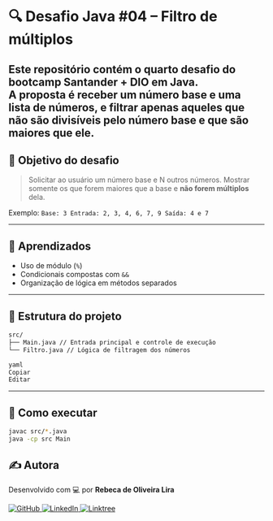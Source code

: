 # 🔍 Desafio Java #04 – Filtro de múltiplos

Este repositório contém o quarto desafio do bootcamp **Santander + DIO** em Java.  
A proposta é receber um número base e uma lista de números, e filtrar apenas aqueles que **não são divisíveis** pelo número base e que são **maiores** que ele.
---

## 📌 Objetivo do desafio

> Solicitar ao usuário um número base e N outros números. Mostrar somente os que forem maiores que a base e **não forem múltiplos** dela.

Exemplo:
``
Base: 3
Entrada: 2, 3, 4, 6, 7, 9
Saída: 4 e 7
``

---

## 🧠 Aprendizados

- Uso de módulo (`%`)
- Condicionais compostas com `&&`
- Organização de lógica em métodos separados

---

## 📁 Estrutura do projeto

```bash
src/
├── Main.java // Entrada principal e controle de execução
└── Filtro.java // Lógica de filtragem dos números

yaml
Copiar
Editar
```

---

## 🚀 Como executar

```bash
javac src/*.java
java -cp src Main
```

## ✍️ Autora

Desenvolvido com 💻 por **Rebeca de Oliveira Lira**

<div align="left">
  <a href="https://github.com/becaliraa" target="_blank">
    <img alt="GitHub" src="https://img.shields.io/badge/GitHub-000?style=for-the-badge&logo=github&logoColor=white"/>
  </a>
  <a href="https://www.linkedin.com/in/becalira/" target="_blank">
    <img alt="LinkedIn" src="https://img.shields.io/badge/LinkedIn-0077B5?style=for-the-badge&logo=linkedin&logoColor=white"/>
  </a>
  <a href="https://linktr.ee/devbeca" target="_blank">
    <img alt="Linktree" src="https://img.shields.io/badge/Linktree-39e09b?style=for-the-badge&logo=linktree&logoColor=white"/>
  </a>
</div>

